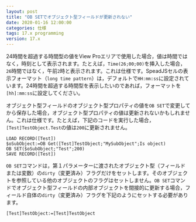 ```yaml
---
layout: post
title: "OB SETでオブジェクト型フィールドが更新されない"
date: 2020-01-16 12:00:00
categories: 仕様 
tags: 17.x programming
version: 17.x
---
```


24時間を超過する時間型の値をView Proエリアで使用した場合，値は時間ではなく，時刻として表示されます。たとえば，``Time(26;00;00)``を挿入した場合，``26``時間ではなく，午前``2``時と表示されます。これは仕様です。SpeadJSセルの表示フォーマット（``long time pattern``）は，デフォルトで``HH:mm:ss``に設定されています。24時間を超過する時間型を表示したいのであれば，フォーマットを``[hh]:mm:ss``に設定してください。

オブジェクト型フィールドのオブジェクト型プロパティの値を``OB SET``で変更してから保存した場合，オブジェクト型プロパティの値は更新されないかもしれません。これは仕様です。たとえば，下記のコードを実行した場合，``[Test]TestObject.Test``の値は``200``に更新されません。

```
LOAD RECORD([Test])
$oSubObject:=OB Get([Test]TestObject;"MySubObject";Is object)
OB SET($oSubObject;"Test";200)
SAVE RECORD([Test])
```

``OB SET``コマンドは，第１パラメーターに渡されたオブジェクト型（フィールドまたは変数）の``dirty``（変更済み）フラグだけをセットします。そのオブジェクトを参照している他のオブジェクトのフラグはセットしません。``OB SET``コマンドでオブジェクト型フィールドの内部オブジェクトを間接的に更新する場合，フィールド自体の``dirty``（変更済み）フラグを下記のようにセットする必要があります。

```
[Test]TestObject:=[Test]TestObject
```
